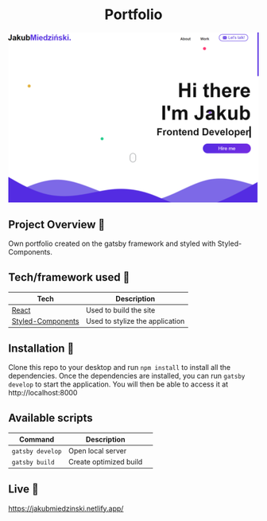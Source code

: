 


<h1 align="center">Portfolio</h1>

<p align="center">
  <a >
    <img src="./src/assets/images/screen.png"
         alt="Screenshot">
  </a>
</p>

## Project Overview 🎉
Own portfolio created on the gatsby framework and styled with Styled-Components.




## Tech/framework used 🔧

| Tech                                                    | Description                              |
| ------------------------------------------------------- | ---------------------------------------- |
| [React]()                           | Used to build the site   |
| [Styled-Components](X)                           | Used to stylize the application|



## Installation 💾
Clone this repo to your desktop and run  `npm install`  to install all the dependencies.
Once the dependencies are installed, you can run  `gatsby develop`  to start the application. You will then be able to access it at http://localhost:8000
## Available scripts

| Command                   | Description                   |     |
| ------------------------- | ----------------------------- | --- |
| `gatsby develop`           | Open local server             |     |
| `gatsby build`             | Create optimized build        |     |



## Live 📍
https://jakubmiedzinski.netlify.app/
